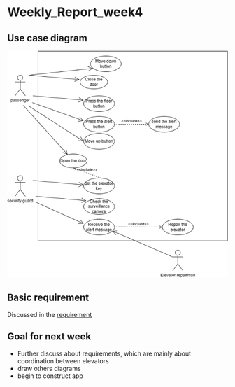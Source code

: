 # Weekly_Report_week4

## Use case diagram

![photo](../Requirement/diagram_image/Use_case_diagram.png)

## Basic requirement

Discussed in the [requirement](../Requirement/file/requirement.md)

## Goal for next week

- Further discuss about requirements, which are mainly about coordination between elevators
- draw others diagrams
- begin to construct app